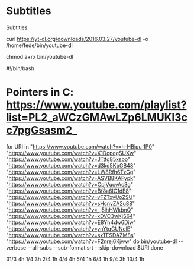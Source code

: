 # Subtitles
Subtitles


curl https://yt-dl.org/downloads/2016.03.27/youtube-dl -o
/home/fede/bin/youtube-dl

chmod a+rx bin/youtube-dl



#!/bin/bash

# Pointers in C: https://www.youtube.com/playlist?list=PL2_aWCzGMAwLZp6LMUKI3cc7pgGsasm2_

for URI in "https://www.youtube.com/watch?v=h-HBipu_1P0" "https://www.youtube.com/watch?v=X1DcpcgSUXw" "https://www.youtube.com/watch?v=JTttg85xsbo" "https://www.youtube.com/watch?v=d3kd5KbGB48" "https://www.youtube.com/watch?v=LW8Rfh6TzGg" "https://www.youtube.com/watch?v=ASVB8KAFypk" "https://www.youtube.com/watch?v=CpjVucvAc3g" "https://www.youtube.com/watch?v=Bf8a6IC1dE8" "https://www.youtube.com/watch?v=vFZTxvUoZSU" "https://www.youtube.com/watch?v=sHcnvZA2u88" "https://www.youtube.com/watch?v=_j5lhHWkbnQ" "https://www.youtube.com/watch?v=xDVC3wKjS64" "https://www.youtube.com/watch?v=E8Yh4dw6Diw" "https://www.youtube.com/watch?v=ynYtgGUNelE" "https://www.youtube.com/watch?v=sxTFSDAZM8s" "https://www.youtube.com/watch?v=F2nrej6Kjww" 
do
    bin/youtube-dl --verbose --all-subs --sub-format srt --skip-download $URI
done


31/3 4h
1/4 3h
2/4 1h
4/4 4h
5/4 1h
6/4 1h
9/4 3h
13/4 1h
